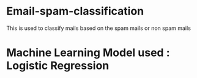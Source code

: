 # Email-spam-classification

This is used to classify mails based on the spam mails or non spam mails 

# Machine Learning Model used : Logistic Regression 
